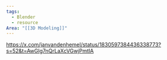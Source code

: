 ```yaml
---
tags:
  - Blender
  - resource
Area: "[[3D Modeling]]"
---
```


https://x.com/janvandenhemel/status/1830597384436338773?s=52&t=AwGIg7nQrLaXcVGwjPmtIA